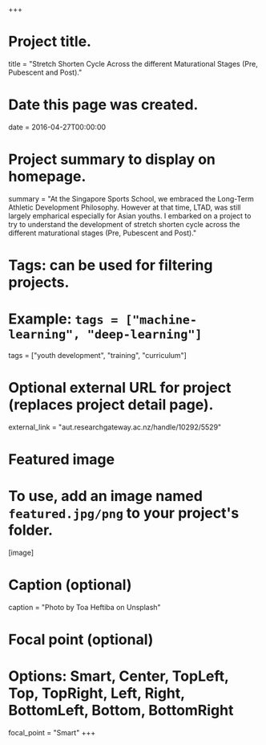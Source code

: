 +++
# Project title.
title = "Stretch Shorten Cycle Across the different Maturational Stages (Pre, Pubescent and Post)."

# Date this page was created.
date = 2016-04-27T00:00:00

# Project summary to display on homepage.
summary = "At the Singapore Sports School, we embraced the Long-Term Athletic Development Philosophy. However at that time, LTAD, was still largely empharical especially for Asian youths. I embarked on a project to try to understand the development of stretch shorten cycle across the different maturational stages (Pre, Pubescent and Post)."

# Tags: can be used for filtering projects.
# Example: `tags = ["machine-learning", "deep-learning"]`
tags = ["youth development", "training", "curriculum"]

# Optional external URL for project (replaces project detail page).
external_link = "aut.researchgateway.ac.nz/handle/10292/5529"

# Featured image
# To use, add an image named `featured.jpg/png` to your project's folder. 
[image]
  # Caption (optional)
  caption = "Photo by Toa Heftiba on Unsplash"

  # Focal point (optional)
  # Options: Smart, Center, TopLeft, Top, TopRight, Left, Right, BottomLeft, Bottom, BottomRight
  focal_point = "Smart"
+++
